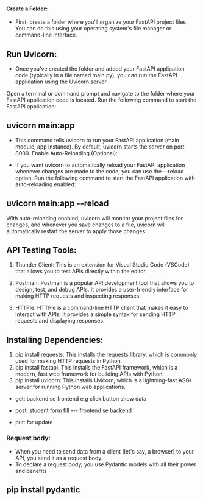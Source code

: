#### Create a Folder:

- First, create a folder where you'll organize your FastAPI project files. You can do this using your operating system's file manager or command-line interface.

## Run Uvicorn:

- Once you've created the folder and added your FastAPI application code (typically in a file named main.py), you can run the FastAPI application using the Uvicorn server.

Open a terminal or command prompt and navigate to the folder where your FastAPI application code is located.
Run the following command to start the FastAPI application:

## uvicorn main:app

- This command tells uvicorn to run your FastAPI application (main module, app instance). By default, uvicorn starts the server on port 8000.
Enable Auto-Reloading (Optional):

- If you want uvicorn to automatically reload your FastAPI application whenever changes are made to the code, you can use the --reload option.
Run the following command to start the FastAPI application with auto-reloading enabled:

## uvicorn main:app --reload

With auto-reloading enabled, uvicorn will monitor your project files for changes, and whenever you save changes to a file, uvicorn will automatically restart the server to apply those changes.


## API Testing Tools:

1. Thunder Client: This is an extension for Visual Studio Code (VSCode) that allows you to test APIs directly within the editor.
2. Postman: Postman is a popular API development tool that allows you to design, test, and debug APIs. It provides a user-friendly interface for making HTTP requests and inspecting responses.

3. HTTPie: HTTPie is a command-line HTTP client that makes it easy to interact with APIs. It provides a simple syntax for sending HTTP requests and displaying responses.

## Installing Dependencies:

1. pip install requests: This installs the requests library, which is commonly used for making HTTP requests in Python.
2. pip install fastapi: This installs the FastAPI framework, which is a modern, fast web framework for building APIs with Python.
3. pip install uvicorn: This installs Uvicorn, which is a lightning-fast ASGI server for running Python web applications.

- get: backend se frontend e.g click button show data 

- post: student form fill --- frontend se backend 

- put: for update 

### Request body:
- When you need to send data from a client (let's say, a browser) to your API, you send it as a request body.
- To declare a request body, you use Pydantic models with all their power and  benefits                                    
## pip install pydantic



